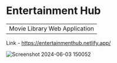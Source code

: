 # Entertainment Hub
<table>
<tr>
<td>
  Movie Library Web Application 
</td>
</tr>
</table>

Link - https://entertainmenthub.netlify.app/



![Screenshot 2024-06-03 150052](https://github.com/MNarayan04/Movie-Library/assets/100512104/dc031d37-6716-4368-904f-50c4dae2caa8)
